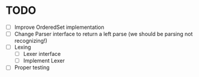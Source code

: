 # TODO

- [ ] Improve OrderedSet implementation
- [ ] Change Parser interface to return a left parse (we should be parsing not recognizing!)
- [ ] Lexing
    - [ ] Lexer interface
    - [ ] Implement Lexer
- [ ] Proper testing

